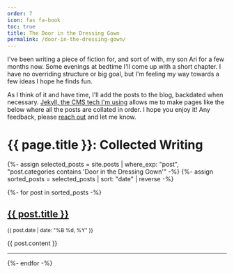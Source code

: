 ```yaml
---
order: 7
icon: fas fa-book
toc: true
title: The Door in the Dressing Gown
permalink: /door-in-the-dressing-gown/
---
```

I've been writing a piece of fiction for, and sort of with, my son Ari for a few months now. Some evenings at bedtime I'll come up with a short chapter. I have no overriding structure or big goal, but I'm feeling my way towards a few ideas I hope he finds fun.

As I think of it and have time, I'll add the posts to the blog, backdated when necessary. [Jekyll, the CMS tech I'm using](https://jekyllrb.com/) allows me to make pages like the below where all the posts are collated in order. I hope you enjoy it! Any feedback, please [reach out](mailto:ben@ben.ie) and let me know.

<h1>{{ page.title }}: Collected Writing</h1>

{%- assign selected_posts = site.posts | where_exp: "post", "post.categories contains 'Door in the Dressing Gown'" -%}
{%- assign sorted_posts = selected_posts | sort: "date" | reverse -%}
<!-- {%- assign sorted_posts = sorted_posts | reverse -%} -->

{%- for post in sorted_posts -%}
  <article>
    <h2><a href="{{ post.url }}">{{ post.title }}</a></h2>
    <p><small>{{ post.date | date: "%B %d, %Y" }}</small></p>
    <div>
      {{ post.content }}
    </div>
    <hr>
  </article>
{%- endfor -%}